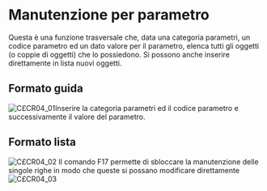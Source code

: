 # Manutenzione per parametro
Questa è una funzione trasversale che, data una categoria parametri, un codice parametro ed un dato valore per il parametro, elenca tutti gli oggetti (o coppie di oggetti) che lo possiedono.
Si possono anche inserire direttamente in lista nuovi oggetti.

## Formato guida
![C£CR04_01](https://doc.smeup.com/immagini/MBDOC_OGG-P_C£CR04/CXCR04_01.png)Inserire la categoria parametri ed il codice parametro e successivamente il valore del parametro.

## Formato lista
![C£CR04_02](https://doc.smeup.com/immagini/MBDOC_OGG-P_C£CR04/CXCR04_02.png)
Il comando F17 permette di sbloccare la manutenzione delle singole righe in modo che queste si possano modificare direttamente
![C£CR04_03](https://doc.smeup.com/immagini/MBDOC_OGG-P_C£CR04/CXCR04_03.png)